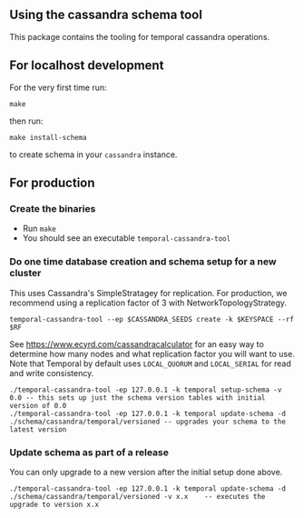 ## Using the cassandra schema tool
This package contains the tooling for temporal cassandra operations.

## For localhost development
For the very first time run:
``` 
make
```

then run:
``` 
make install-schema
```
to create schema in your `cassandra` instance.

## For production

### Create the binaries
- Run `make`
- You should see an executable `temporal-cassandra-tool`

### Do one time database creation and schema setup for a new cluster
This uses Cassandra's SimpleStratagey for replication. For production, we recommend using a replication factor of 3 with NetworkTopologyStrategy.

```
temporal-cassandra-tool --ep $CASSANDRA_SEEDS create -k $KEYSPACE --rf $RF
```

See https://www.ecyrd.com/cassandracalculator for an easy way to determine how many nodes and what replication factor you will want to use.  Note that Temporal by default uses `LOCAL_QUORUM` and `LOCAL_SERIAL` for read and write consistency.

```
./temporal-cassandra-tool -ep 127.0.0.1 -k temporal setup-schema -v 0.0 -- this sets up just the schema version tables with initial version of 0.0
./temporal-cassandra-tool -ep 127.0.0.1 -k temporal update-schema -d ./schema/cassandra/temporal/versioned -- upgrades your schema to the latest version
```

### Update schema as part of a release
You can only upgrade to a new version after the initial setup done above.

```
./temporal-cassandra-tool -ep 127.0.0.1 -k temporal update-schema -d ./schema/cassandra/temporal/versioned -v x.x    -- executes the upgrade to version x.x
```

